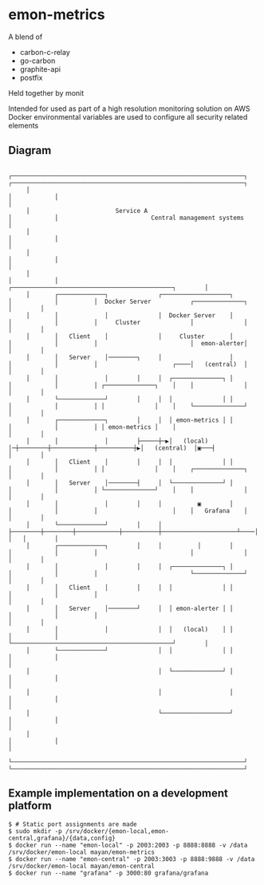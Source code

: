 # emon-metrics

A blend of

- carbon-c-relay
- go-carbon
- graphite-api
- postfix

Held together by monit

Intended for used as part of a high resolution monitoring solution on AWS
Docker environmental variables are used to configure all security related elements

## Diagram

         ┌─────────────────────────────────────────────────────────────────┐            ┌─────────────────────────────────────────────────────────────────┐
         │                                                                 │            │                                                                 │
         │                        Service A                                │            │                          Central management systems             │
         │                                                                 │            │                                                                 │
         │                                                                 │            │                                                                 │
         │                                                                 │            │          ┌─────────────────────────────────────────────┐        │
         │       ┌─────────────┐              ┌───────────────────┐        │            │          │  Docker Server           ┌──────────────┐   │        │
         │       │             │              │  Docker Server    │        │            │          │     Cluster              │              │   │        │
         │       │   Client    │              │     Cluster       │        │            │          │                          │  emon-alerter│   │        │
         │       │   Server    │────────┐     │                   │        │            │          │                     ┌────│   (central)  │   │        │
         │       │             │        │     │  ┌──────────────┐ │        │            │          │ ┌──────────────┐    │    │              │   │        │
         │       └─────────────┘        │     │  │              │ │        │            │          │ │              │    │    └──────────────┘   │        │
         │       ┌─────────────┐        │     │  │ emon-metrics │ │        │            │          │ │ emon-metrics │    │                       │        │
         │       │             │        ├─────┼─▶│   (local)    │─┼────────┼────────────┼──────────┼▶│   (central)  │▣───┤                       │        │
         │       │   Client    │        │     │  │              │ │        │            │          │ │              │    │    ┌──────────────┐   │        │
         │       │   Server    │────────┤     │  └──────────────┘ │        │            │          │ └──────────────┘    │    │              │   │        │
         │       │             │        │     │          ▣        │        │            │          │                     │    │   Grafana    │   │        │
         │       └─────────────┘        │     │          ├────────┼────────┼────────────┼──────────┼─────────────────────┴────│              │   │        │
         │       ┌─────────────┐        │     │          │        │        │            │          │                          │              │   │        │
         │       │             │        │     │  ┌──────────────┐ │        │            │          │                          └──────────────┘   │        │
         │       │   Client    │        │     │  │              │ │        │            │          │                                             │        │
         │       │   Server    │────────┘     │  │ emon-alerter │ │        │            │          │                                             │        │
         │       │             │              │  │   (local)    │ │        │            │          └─────────────────────────────────────────────┘        │
         │       └─────────────┘              │  │              │ │        │            │                                                                 │
         │                                    │  └──────────────┘ │        │            │                                                                 │
         │                                    │                   │        │            │                                                                 │
         │                                    └───────────────────┘        │            │                                                                 │
         │                                                                 │            │                                                                 │
         └─────────────────────────────────────────────────────────────────┘            └─────────────────────────────────────────────────────────────────┘

## Example implementation on a development platform


```
$ # Static port assignments are made
$ sudo mkdir -p /srv/docker/{emon-local,emon-central,grafana}/{data,config}
$ docker run --name "emon-local" -p 2003:2003 -p 8888:8888 -v /data /srv/docker/emon-local mayan/emon-metrics
$ docker run --name "emon-central" -p 2003:3003 -p 8888:9888 -v /data /srv/docker/emon-local mayan/emon-central
$ docker run --name "grafana" -p 3000:80 grafana/grafana
```

